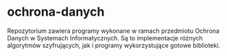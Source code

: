 # ochrona-danych

Repozytorium zawiera programy wykonane w ramach przedmiotu Ochrona Danych w Systemach Informatycznych.
Są to implementacje różnych algorytmów szyfrujących, jak i programy wykorzystujące gotowe biblioteki.
